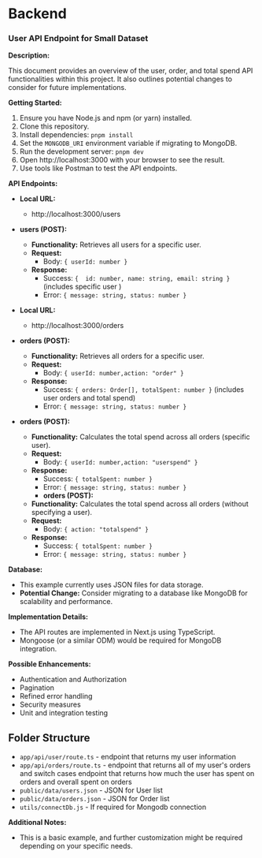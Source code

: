 # Backend

### User API Endpoint for Small Dataset

**Description:**

This document provides an overview of the user, order, and total spend API functionalities within this project. It also outlines potential changes to consider for future implementations.

**Getting Started:**

1. Ensure you have Node.js and npm (or yarn) installed.
2. Clone this repository.
3. Install dependencies: `pnpm install`
4. Set the `MONGODB_URI` environment variable if migrating to MongoDB.
5. Run the development server: `pnpm dev`
6. Open http://localhost:3000 with your browser to see the result.
7. Use tools like Postman to test the API endpoints.

**API Endpoints:**

- **Local URL:**

  - http://localhost:3000/users

- **users (POST):**

  - **Functionality:** Retrieves all users for a specific user.
  - **Request:**
    - Body: `{ userId: number }`
  - **Response:**
    - Success: `{  id: number, name: string, email: string }` (includes specific user )
    - Error: `{ message: string, status: number }`

- **Local URL:**

  - http://localhost:3000/orders

- **orders (POST):**
  - **Functionality:** Retrieves all orders for a specific user.
  - **Request:**
    - Body: `{ userId: number,action: "order" }`
  - **Response:**
    - Success: `{ orders: Order[], totalSpent: number }` (includes user orders and total spend)
    - Error: `{ message: string, status: number }`
- **orders (POST):**
  - **Functionality:** Calculates the total spend across all orders (specific user).
  - **Request:**
    - Body: `{ userId: number,action: "userspend" }`
  - **Response:**
    - Success: `{ totalSpent: number }`
    - Error: `{ message: string, status: number }`
    - **orders (POST):**
  - **Functionality:** Calculates the total spend across all orders (without specifying a user).
  - **Request:**
    - Body: `{ action: "totalspend" }`
  - **Response:**
    - Success: `{ totalSpent: number }`
    - Error: `{ message: string, status: number }`

**Database:**

- This example currently uses JSON files for data storage.
- **Potential Change:** Consider migrating to a database like MongoDB for scalability and performance.

**Implementation Details:**

- The API routes are implemented in Next.js using TypeScript.
- Mongoose (or a similar ODM) would be required for MongoDB integration.

**Possible Enhancements:**

- Authentication and Authorization
- Pagination
- Refined error handling
- Security measures
- Unit and integration testing

## Folder Structure

- `app/api/user/route.ts` - endpoint that returns my user information
- `app/api/orders/route.ts` - endpoint that returns all of my user's orders and switch cases endpoint that returns how much the user has spent on orders and overall spent on orders
- `public/data/users.json` - JSON for User list
- `public/data/orders.json` - JSON for Order list
- `utils/connectDb.js` - If required for Mongodb connection

**Additional Notes:**

- This is a basic example, and further customization might be required depending on your specific needs.
